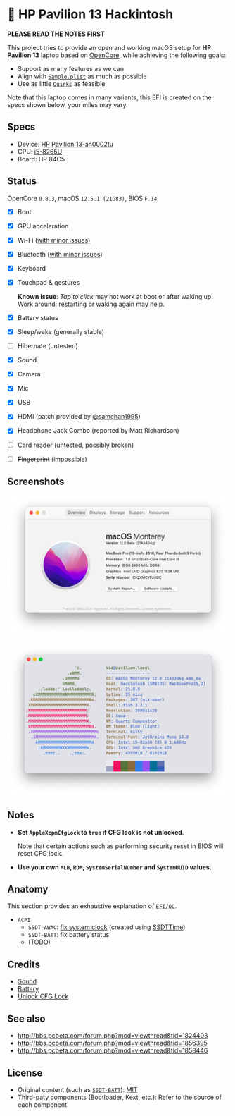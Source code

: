 # 🍎 HP Pavilion 13 Hackintosh

**PLEASE READ THE [NOTES](#notes) FIRST**

This project tries to provide an open and working macOS setup for **HP Pavilion 13** laptop based on [OpenCore](https://github.com/acidanthera/OpenCorePkg), while achieving the following goals:

- Support as many features as we can
- Align with [`Sample.plist`](https://github.com/acidanthera/OpenCorePkg/blob/master/Docs/Sample.plist) as much as possible
- Use as little [`Quirks`](https://dortania.github.io/docs/release/Configuration.html#:~:text=Quirks%20provides%20support%20for%20specific%20workarounds.) as feasible

Note that this laptop comes in many variants, this EFI is created on the specs shown below, your miles may vary.

## Specs

- Device: [HP Pavilion 13-an0002tu](https://support.hp.com/us-en/document/c06145752)
- CPU: [i5-8265U](https://ark.intel.com/content/www/us/en/ark/products/149088/intel-core-i5-8265u-processor-6m-cache-up-to-3-90-ghz.html)
- Board: HP 84C5

## Status

OpenCore `0.8.3`, macOS `12.5.1 (21G83)`, BIOS `F.14`

- [x] Boot
- [x] GPU acceleration
- [x] Wi-Fi ([with minor issues)](https://github.com/OpenIntelWireless/itlwm/issues)
- [x] Bluetooth ([with minor issues](https://github.com/OpenIntelWireless/IntelBluetoothFirmware/issues))
- [x] Keyboard
- [x] Touchpad & gestures

  **Known issue**: _Tap to click_ may not work at boot or after waking up. Work around: restarting or waking again may help.

- [x] Battery status
- [x] Sleep/wake (generally stable)
- [ ] Hibernate (untested)
- [x] Sound
- [x] Camera
- [x] Mic
- [x] USB
- [x] HDMI (patch provided by [@samchan1995](https://github.com/samchan1995))
- [x] Headphone Jack Combo (reported by Matt Richardson)
- [ ] Card reader (untested, possibly broken)
- [ ] ~~Fingerprint~~ (impossible)

## Screenshots

![Screenshot of about](Screenshots/about.png)

![Screenshot of neofetch](Screenshots/neofetch.png)

## Notes

- **Set `AppleXcpmCfgLock` to `true` if CFG lock is not unlocked**.

  Note that certain actions such as performing security reset in BIOS will reset CFG lock.

- **Use your own `MLB`, `ROM`, `SystemSerialNumber` and `SystemUUID` values.**

## Anatomy

This section provides an exhaustive explanation of [`EFI/OC`](EFI/OC).

- `ACPI`
  - `SSDT-AWAC`: [fix system clock](https://dortania.github.io/Getting-Started-With-ACPI/Universal/awac.html) (created using [SSDTTime](https://github.com/corpnewt/SSDTTime))
  - `SSDT-BATT`: fix battery status
  - (TODO)

## Credits

- [Sound](https://github.com/insanelydeepak/cloverHDA-for-Mac-OS-Sierra-10.12/issues/27#issuecomment-318953631)
- [Battery](https://github.com/the-eric-kwok/HP-Pavillion-bc015tx-Hackintosh/blob/682a675d778ad03faae3984913871c7b3648410b/SSDT/SSDT-BatteryFix-bc015tx.dsl)
- [Unlock CFG Lock](https://zhuanlan.zhihu.com/p/121655468)

## See also

- http://bbs.pcbeta.com/forum.php?mod=viewthread&tid=1824403
- http://bbs.pcbeta.com/forum.php?mod=viewthread&tid=1856395
- http://bbs.pcbeta.com/forum.php?mod=viewthread&tid=1858446

## License

- Original content (such as [`SSDT-BATT`](Source/SSDT-BATT.dsl)): [MIT](https://opensource.org/licenses/MIT)
- Third-paty components (Bootloader, Kext, etc.): Refer to the source of each component
